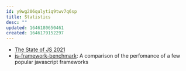 ```yaml
---
id: y9wg206qulytiq9twv7q6sp
title: Statistics
desc: ""
updated: 1646180650461
created: 1646179152297
---
```


- [The State of JS 2021](https://2021.stateofjs.com/)
- [js-framework-benchmark](https://github.com/krausest/js-framework-benchmark): A comparison of the perfomance of a few popular javascript frameworks
